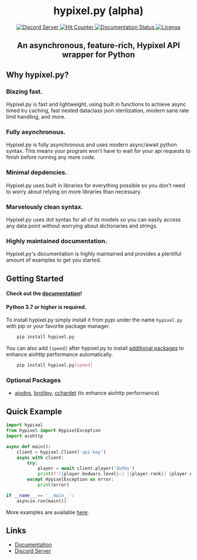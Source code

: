 <div align="center">
<h1>hypixel.py (alpha)</h1>
<a href='https://discord.gg/PtsBc4b'>
    <img src='https://img.shields.io/discord/719949131497603123.svg?color=%237289da&label=discord&logo=discord&style=flat-square' alt='Discord Server'>
</a>
<a href='#'>
    <img src='https://hits.seeyoufarm.com/api/count/incr/badge.svg?url=https%3A%2F%2Fgithub.com%2Fduhby%2Fhypixel.py&count_bg=%2344cc11&icon=&icon_color=%23555555&title=hits&edge_flat=true' alt='Hit Counter'>
</a>
<a href='https://docs.dubs.rip/en/latest/'>
    <img src='https://readthedocs.org/projects/hypixelpy/badge/?version=latest&style=flat-square' alt='Documentation Status'>
</a>
<a href='https://github.com/duhby/hypixel.py/blob/master/LICENSE'>
    <img src='https://img.shields.io/github/license/duhby/hypixel.py?style=flat-square&color=bright-green' alt='License'>
</a>
<h2>An asynchronous, feature-rich, Hypixel API wrapper for Python</h2>
</div>

## Why hypixel.py?
### Blazing fast.
Hypixel.py is fast and lightweight, using built in functions to achieve async timed lru caching, fast nested dataclass json sterilization, modern sane rate limit handling, and more.
### Fully asynchronous.
Hypixel.py is fully asynchronous and uses modern async/await python syntax. This means your program won't have to wait for your api requests to finish before running any more code.
### Minimal depdencies.
Hypixel.py uses built in libraries for everything possible so you don't need to worry about relying on more libraries than necessary.
### Marvelously clean syntax.
Hypixel.py uses dot syntax for all of its models so you can easily access any data point without worrying about dictionaries and strings.
### Highly maintained documentation.
Hypixel.py's documentation is highly maintained and provides a plentiful amount of examples to get you started.

## Getting Started
#### Check out the [documentation](#)!
#### Python 3.7 or higher is required.
To install hypixel.py simply install it from pypi under the name `hypixel.py` with pip or your favorite package manager.
```bash
    pip install hypixel.py
```
You can also add `[speed]` after hypixel.py to install [additional packages](#optional-packages) to enhance aiohttp performance automatically.
```bash
    pip install hypixel.py[speed]
```
### Optional Packages
- [aiodns](https://pypi.org/project/aiodns/), [brotlipy](https://pypi.org/project/brotlipy/), [cchardet](https://pypi.org/project/cchardet/) (to enhance aiohttp performance)

## Quick Example
```python
import hypixel
from hypixel import HypixelException
import aiohttp

async def main():
    client = hypixel.Client('api-key')
    async with client:
        try:
            player = await client.player('duhby')
            print(f'[{player.bedwars.level}✫] [{player.rank}] {player.name}')
        except HypixelException as error:
            print(error)

if __name__ == '__main__':
    asyncio.run(main())
```
More examples are available [here](https://github.com/duhby/hypixel.py/tree/master/examples).

## Links
- [Documentation](#)
- [Discord Server](#) <!-- https://discord.gg/PtsBc4b -->
